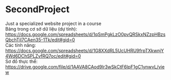 # SecondProject
Just a specialized website project in a course
<br>
Bảng trong cơ sở dữ liệu (dự tính): https://docs.google.com/spreadsheets/d/1qSmPgkLzO0pvQRSkxNZzpHBzsQbchTiI7CAen35-1Tk/edit#gid=0 
<br>
Các tính năng: https://docs.google.com/spreadsheets/d/1G8XXdRL5UcUHRU9frpTXkwnjY4Wd6DChSPLZvfRQ7oc/edit#gid=0
<br>
Sơ đồ thực thể: https://drive.google.com/file/d/1AAVA8CAod9lr3wSkCtF6lpF1gC1ynwvL/view
